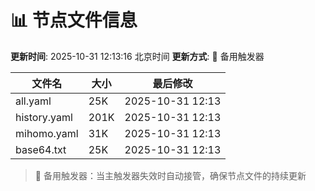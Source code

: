 # 📊 节点文件信息

**更新时间**: 2025-10-31 12:13:16 北京时间
**更新方式**: 🔄 备用触发器

| 文件名 | 大小 | 最后修改 |
|--------|------|----------|
| all.yaml | 25K | 2025-10-31 12:13 |
| history.yaml | 201K | 2025-10-31 12:13 |
| mihomo.yaml | 31K | 2025-10-31 12:13 |
| base64.txt | 25K | 2025-10-31 12:13 |

> 🔄 备用触发器：当主触发器失效时自动接管，确保节点文件的持续更新
